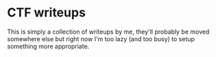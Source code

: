 # CTF writeups

This is simply a collection of writeups by me, they'll probably be moved somewhere else but right now I'm too lazy (and too busy) to setup something more appropriate.
